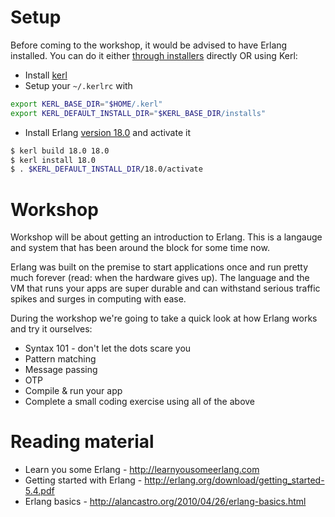 Setup
=====

Before coming to the workshop, it would be advised to have Erlang installed. You can do it either [through installers](http://www.erlang.org/downloads) directly OR using Kerl:

* Install [kerl](https://github.com/yrashk/kerl)
* Setup your `~/.kerlrc` with
```bash
export KERL_BASE_DIR="$HOME/.kerl"
export KERL_DEFAULT_INSTALL_DIR="$KERL_BASE_DIR/installs"
```
* Install Erlang [version 18.0](http://www.erlang.org/download/otp_src_18.0.tar.gz) and activate it
```bash
$ kerl build 18.0 18.0
$ kerl install 18.0
$ . $KERL_DEFAULT_INSTALL_DIR/18.0/activate
```

Workshop
=======

Workshop will be about getting an introduction to Erlang. This is a langauge and system that has been around the block for some time now.

Erlang was built on the premise to start applications once and run pretty much forever (read: when the hardware gives up). The language and the VM that runs your apps are super durable and can withstand serious traffic spikes and surges in computing with ease.

During the workshop we're going to take a quick look at how Erlang works and try it ourselves:

* Syntax 101 - don't let the dots scare you
* Pattern matching
* Message passing
* OTP
* Compile & run your app
* Complete a small coding exercise using all of the above

Reading material
================

* Learn you some Erlang - http://learnyousomeerlang.com
* Getting started with Erlang - http://erlang.org/download/getting_started-5.4.pdf
* Erlang basics - http://alancastro.org/2010/04/26/erlang-basics.html

